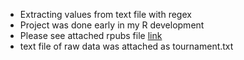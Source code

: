 + Extracting values from text file with regex
+ Project was done early in my R development
+ Please see attached rpubs file [link](https://rpubs.com/justin_herman_42/361759)
+ text file of raw data was attached as tournament.txt 
